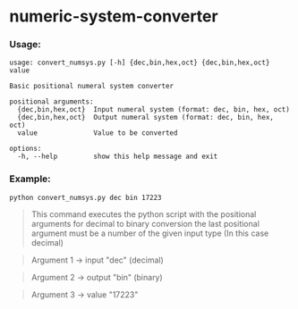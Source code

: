 # numeric-system-converter

### Usage: ###

   ```
   usage: convert_numsys.py [-h] {dec,bin,hex,oct} {dec,bin,hex,oct} value
   
   Basic positional numeral system converter
   
   positional arguments:
     {dec,bin,hex,oct}  Input numeral system (format: dec, bin, hex, oct)
     {dec,bin,hex,oct}  Output numeral system (format: dec, bin, hex, oct)
     value              Value to be converted
   
   options:
     -h, --help         show this help message and exit
   ```

### Example: ###

   ```
   python convert_numsys.py dec bin 17223
   ```

   > This command executes the python script with the positional arguments for decimal to binary conversion the last positional argument must be a number of the given input type (In this case decimal)

   > Argument 1 -> input "dec" (decimal)

   > Argument 2 -> output "bin" (binary)

   > Argument 3 -> value "17223"
